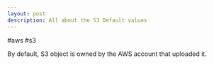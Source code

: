```yaml
---
layout: post
description: All about the S3 Default values
---
```


#aws #s3 

By default, S3 object is owned by the AWS account that uploaded it. 